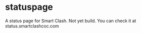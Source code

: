 # statuspage
A status page for Smart Clash. Not yet build. You can check it at status.smartclashcoc.com
